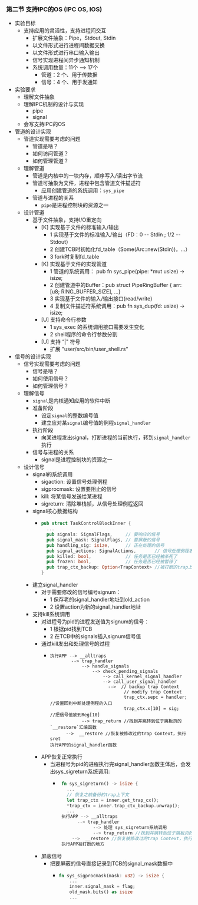### 第二节 支持IPC的OS (IPC OS, IOS)

- 实验目标
  - 支持应用的灵活性，支持进程间交互
    - 扩展文件抽象：Pipe，Stdout, Stdin
    - 以文件形式进行进程间数据交换
    - 以文件形式进行串口输入输出  
    - 信号实现进程间异步通知机制
    - 系统调用数量：11个 --> 17个
      - 管道：2 个、用于传数据
      - 信号：4 个、用于发通知
- 实验要求
  - 理解文件抽象
  - 理解IPC机制的设计与实现
    - pipe
    - signal
  - 会写支持IPC的OS
- 管道的设计实现  
  - 管道实现需要考虑的问题
    - 管道是啥？
    - 如何访问管道？
    - 如何管理管道？
  - 理解管道
    - 管道是内核中的一块内存，顺序写入/读出字节流
    - 管道可抽象为文件，进程中包含管道文件描述符
      - 应用创建管道的系统调用：`sys_pipe`
    - 管道与进程的关系
      - `pipe`是进程控制块的资源之一
  - 设计管道
      - 基于文件抽象，支持I/O重定向
        - [K] 实现基于文件的标准输入/输出
           - 1 实现基于文件的标准输入/输出（FD：0 -- Stdin ; 1/2 -- Stdout）
           - 2 创建TCB时初始化fd_table（Some(Arc::new(Stdin))，...） 
           - 3 fork时复制fd_table
        - [K] 实现基于文件的实现管道
           - 1 管道的系统调用： pub fn sys_pipe(pipe: *mut usize) -> isize;
           - 2 创建管道中的Buffer：pub struct PipeRingBuffer { arr: [u8; 
           RING_BUFFER_SIZE], ...}
           - 3 实现基于文件的输入/输出接口(read/write)
           - 4 复制文件描述符系统调用：pub fn sys_dup(fd: usize) -> isize;
        - [U] 支持命令行参数
           - 1 sys_exec 的系统调用接口需要发生变化
           - 2 shell程序的命令行参数分割
        - [U] 支持 “|" 符号
           - 扩展 "user/src/bin/user_shell.rs"    
- 信号的设计实现
  - 信号实现需要考虑的问题
    - 信号是啥？
    - 如何使用信号？
    - 如何管理信号？
  - 理解信号
    - `signal`是内核通知应用的软件中断
    - 准备阶段
      - 设定`signal`的整数编号值
      - 建立应对某`signal`编号值的例程`signal_handler`
    - 执行阶段
      - 向某进程发出signal，打断进程的当前执行，转到`signal_handler`执行
    - 信号与进程的关系
      - signal是进程控制块的资源之一
  - 设计信号
    - signal的系统调用
      - sigaction: 设置信号处理例程
      - sigprocmask: 设置要阻止的信号
      - kill: 将某信号发送给某进程
      - sigreturn: 清除堆栈帧，从信号处理例程返回
    - signal核心数据结构
      - ```rust 
        pub struct TaskControlBlockInner {
          ...
          pub signals: SignalFlags,     // 要响应的信号
          pub signal_mask: SignalFlags, // 要屏蔽的信号
          pub handling_sig: isize,      // 正在处理的信号
          pub signal_actions: SignalActions,       // 信号处理例程表
          pub killed: bool,             // 任务是否已经被杀死了
          pub frozen: bool,             // 任务是否已经被暂停了
          pub trap_ctx_backup: Option<TrapContext> //被打断的trap上下文
        }
        ```
    - 建立signal_handler
      - 对于需要修改的信号编号signum：
         - 1 保存老的signal_handler地址到old_action
         - 2 设置action为新的signal_handler地址
    - 支持kill系统调用
      - 对进程号为pid的进程发送值为signum的信号：
         - 1 根据pid找到TCB
         - 2 在TCB中的signals插入signum信号值
      - 通过kill发出和处理信号的过程
        - ```
          执行APP --> __alltraps 
                  --> trap_handler 
                      --> handle_signals 
                          --> check_pending_signals 
                              --> call_kernel_signal_handler
                              --> call_user_signal_handler
                                -->  // backup trap Context
                                      // modify trap Context
                                      trap_ctx.sepc = handler; //设置回到中断处理例程的入口
                                      trap_ctx.x[10] = sig;   //把信号值放到Reg[10]
                      --> trap_return //找到并跳转到位于跳板页的`__restore`汇编函数
                -->  __restore //恢复被修改过的trap Context，执行sret
          执行APP的signal_handler函数
          ```
      - APP恢复正常执行
        - 当进程号为pid的进程执行完signal_handler函数主体后，会发出sys_sigreturn系统调用:
           - ```rust
              fn sys_sigreturn() -> isize {
                ...
                // 恢复之前备份的trap上下文
                let trap_ctx = inner.get_trap_cx();
                *trap_ctx = inner.trap_ctx_backup.unwrap();
                ...
              执行APP --> __alltraps 
                    --> trap_handler 
                          --> 处理 sys_sigreturn系统调用
                          --> trap_return //找到并跳转到位于跳板页的`__restore`汇编函数
                  -->  __restore //恢复被修改过的trap Context，执行sret
              执行APP被打断的地方
              ```    
      - 屏蔽信号
        - 把要屏蔽的信号直接记录到TCB的signal_mask数据中
          - ```rust
            fn sys_sigprocmask(mask: u32) -> isize {
                ...
                inner.signal_mask = flag;
                old_mask.bits() as isize
                ...
            ```



